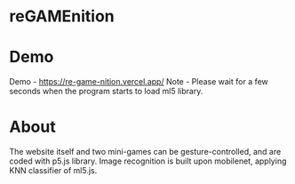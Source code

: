 # reGAMEnition

# Demo
Demo    -   https://re-game-nition.vercel.app/
Note    -   Please wait for a few seconds when the program starts to load ml5 library.

# About
The website itself and two mini-games can be gesture-controlled, and are coded with p5.js library.
Image recognition is built upon mobilenet, applying KNN classifier of ml5.js.